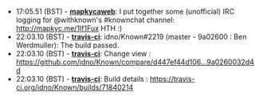 * 17:05.51 (BST) - __[mapkycaweb](https://github.com/mapkycaweb)__: I put together some (unofficial) IRC logging for @withknown's #knownchat channel: http://mapkyc.me/1If1Fux HTH :)
* 22:03.10 (BST) - __[travis-ci](https://github.com/travis-ci)__: idno/Known#2219 (master - 9a02600 : Ben Werdmuller): The build passed.
* 22:03.10 (BST) - __[travis-ci](https://github.com/travis-ci)__: Change view : https://github.com/idno/Known/compare/d447ef44d106...9a0260032d4d
* 22:03.10 (BST) - __[travis-ci](https://github.com/travis-ci)__: Build details : https://travis-ci.org/idno/Known/builds/71840214
